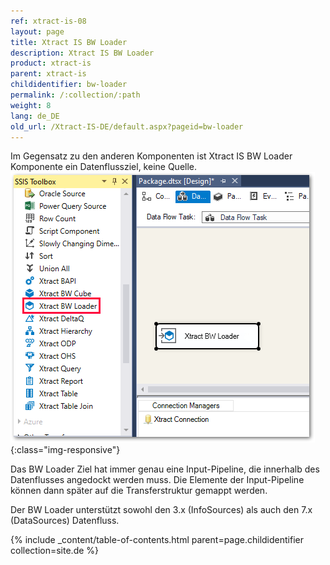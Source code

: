 ```yaml
---
ref: xtract-is-08
layout: page
title: Xtract IS BW Loader
description: Xtract IS BW Loader
product: xtract-is
parent: xtract-is
childidentifier: bw-loader
permalink: /:collection/:path
weight: 8
lang: de_DE
old_url: /Xtract-IS-DE/default.aspx?pageid=bw-loader
---
```


Im Gegensatz zu den anderen Komponenten ist Xtract IS BW Loader Komponente ein Datenflussziel, keine Quelle. 
![BWLoader](/img/content/BWLoader.png){:class="img-responsive"}

Das BW Loader Ziel hat immer genau eine Input-Pipeline, die innerhalb des Datenflusses angedockt werden muss. Die Elemente der Input-Pipeline können dann später auf die Transferstruktur gemappt werden.

Der BW Loader unterstützt sowohl den 3.x (InfoSources) als auch den 7.x (DataSources) Datenfluss.

{% include _content/table-of-contents.html parent=page.childidentifier collection=site.de %}